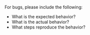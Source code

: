 For bugs, please include the following:

* What is the expected behavior?
* What is the actual behavior?
* What steps reproduce the behavior?
